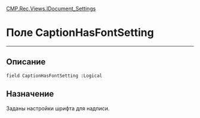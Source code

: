 ﻿---
Link: CMP.Rec.Views.IDocument_Settings.@CaptionHasFontSetting
---

<!---  Навигация
[Имя проекта](#) :
-->
[CMP.Rec.Views.IDocument_Settings](Default)

# Поле CaptionHasFontSetting
---

## Описание

    field CaptionHasFontSetting :Logical

<!--
## Аргументы{#Args}

### Аргумент1

Описание аргумента 1
-->

## Назначение

Заданы настройки шрифта для надписи.

<!--
## Пример

    CaptionHasFontSetting...
-->

